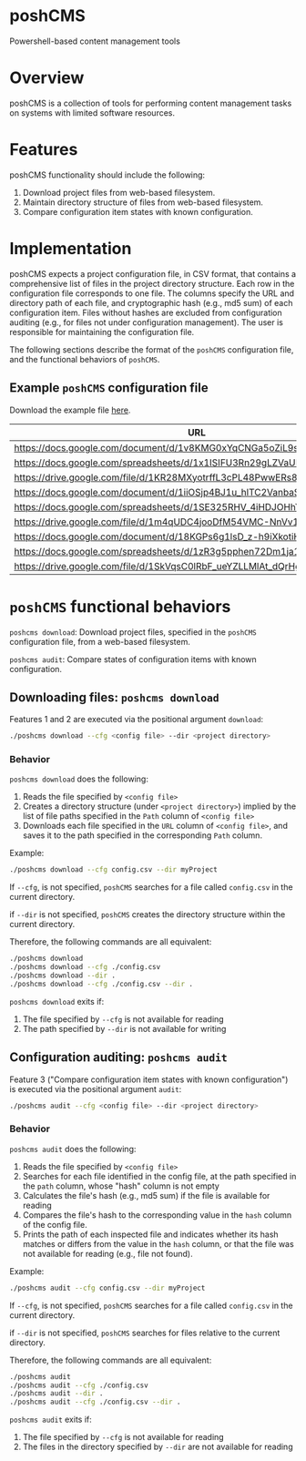 # poshCMS
Powershell-based content management tools

# Overview
poshCMS is a collection of tools for performing content management tasks on systems with limited software resources.

# Features
poshCMS functionality should include the following: 
1. Download project files from web-based filesystem.
2. Maintain directory structure of files from web-based filesystem.
3. Compare configuration item states with known configuration.

# Implementation
poshCMS expects a project configuration file, in CSV format, that contains a comprehensive list of files in the project directory structure. Each row in the configuration file corresponds to one file. The columns specify the URL and directory path of each file, and cryptographic hash (e.g., md5 sum) of each configuration item. Files without hashes are excluded from configuration auditing (e.g., for files not under configuration management). The user is responsible for maintaining the configuration file.

The following sections describe the format of the `poshCMS` configuration file, and the functional behaviors of `poshCMS`.

## Example `poshCMS` configuration file

Download the example file [here](https://github.com/matthewgiarra/poshCMS/blob/e8f1250f899ec969634e388e08df0c2e063c0e3f/resources/config.csv).

| URL | Path | Hash (md5) |
| --- | --- | --- |
| https://docs.google.com/document/d/1v8KMG0xYqCNGa5oZiL9seaO3111kAwyA | configuration_management/artifacts/001/system_spec.docx | fe04b5b4e0e97a17de5055378674fbdd |
| https://docs.google.com/spreadsheets/d/1x1ISIFU3Rn29gLZVaUMzCHtiMF02vgAG | configuration_management/artifacts/001/system_spec_crm.xlsx |  |
| https://drive.google.com/file/d/1KR28MXyotrffL3cPL48PwwERs8xnRjrH | configuration_management/artifacts/001/system_spec.json |  |
| https://docs.google.com/document/d/1iiOSjp4BJ1u_hlTC2VanbaShpBWz4rCA | configuration_management/artifacts/002/subsystem_spec.docx | 88b22c123e2235e9bcbfd3c37682111c |
| https://docs.google.com/spreadsheets/d/1SE325RHV_4iHDJOHhYnSTIimnnhu0wpM | configuration_management/artifacts/002/subsystem_spec_CRM.xlsx |  |
| https://drive.google.com/file/d/1m4qUDC4jooDfM54VMC-NnVv1WJ7x6qpI | configuration_management/artifacts/002/subsystem_spec.json |  |
| https://docs.google.com/document/d/18KGPs6g1lsD_z-h9iXkotiH01wbTZ5nc | configuration_management/artifacts/003/component_icd.docx | e1a089680b64fdedf4682542145bb242 |
| https://docs.google.com/spreadsheets/d/1zR3g5pphen72Dm1ja15RnKf7nWdVvtT_ | configuration_management/artifacts/003/component_icd_crm.xlsx |  |
| https://drive.google.com/file/d/1SkVqsC0lRbF_ueYZLLMlAt_dQrHg2-9B | configuration_management/artifacts/003/component_icd.json |  |

# `poshCMS` functional behaviors

`poshcms download`: Download project files, specified in the `poshCMS` configuration file, from a web-based filesystem.

`poshcms audit`: Compare states of configuration items with known configuration. 

## Downloading files: `poshcms download`
Features 1 and 2 are executed via the positional argument `download`:

```bash
./poshcms download --cfg <config file> --dir <project directory>
```

### Behavior
`poshcms download` does the following:

1. Reads the file specified by `<config file>`
2. Creates a directory structure (under `<project directory>`) implied by the list of file paths specified in the `Path` column of `<config file>`
3. Downloads each file specified in the `URL` column of `<config file>`, and saves it to the path specified in the corresponding `Path` column.

Example:
```bash
./poshcms download --cfg config.csv --dir myProject
```

If `--cfg`, is not specified, `poshCMS` searches for a file called `config.csv` in the current directory. 

if `--dir` is not specified, `poshCMS` creates the directory structure within the current directory. 

Therefore, the following commands are all equivalent:

```bash
./poshcms download
./poshcms download --cfg ./config.csv
./poshcms download --dir .
./poshcms download --cfg ./config.csv --dir .
```

`poshcms download` exits if:
1. The file specified by `--cfg` is not available for reading
2. The path specified by `--dir` is not available for writing

## Configuration auditing: `poshcms audit`
Feature 3 ("Compare configuration item states with known configuration") is executed via the positional argument `audit`:

```bash
./poshcms audit --cfg <config file> --dir <project directory>
```

### Behavior
`poshcms audit` does the following:
1. Reads the file specified by `<config file>`
2. Searches for each file identified in the config file, at the path specified in the `path` column, whose "hash" column is not empty
3. Calculates the file's hash (e.g., md5 sum) if the file is available for reading
4. Compares the file's hash to the corresponding value in the `hash` column of the config file.
5. Prints the path of each inspected file and indicates whether its hash matches or differs from the value in the `hash` column, or that the file was not available for reading (e.g., file not found). 

Example:

```bash
./poshcms audit --cfg config.csv --dir myProject
```

If `--cfg`, is not specified, `poshCMS` searches for a file called `config.csv` in the current directory. 

if `--dir` is not specified, `poshCMS` searches for files relative to the current directory. 

Therefore, the following commands are all equivalent:

```bash
./poshcms audit
./poshcms audit --cfg ./config.csv
./poshcms audit --dir .
./poshcms audit --cfg ./config.csv --dir .
```

`poshcms audit` exits if:
1. The file specified by `--cfg` is not available for reading
2. The files in the directory specified by `--dir` are not available for reading

